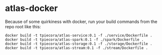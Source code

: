 # atlas-docker

Because of some quirkiness with docker, run your build commands from the repo root like this:

```docker build -t tpiecora/atlas-service:0.1 -f ./service/Dockerfile .```
```docker build -t tpiecora/atlas-spark:0.1 -f ./spark/Dockerfile .```
```docker build -t tpiecora/atlas-storage:0.1 -f ./storage/Dockerfile .```
```docker build -t tpiecora/atlas-stream:0.1 -f ./stream/Dockerfile .```